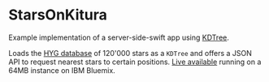 # StarsOnKitura

Example implementation of a server-side-swift app using [KDTree](https://github.com/Bersaelor/KDTree).

Loads the [HYG database](http://www.astronexus.com/hyg) of 120'000 stars as a `KDTree` and offers a JSON API to request nearest stars to certain positions. [Live available](https://starsonkitura.eu-de.mybluemix.net) running on a 64MB instance on IBM Bluemix.
